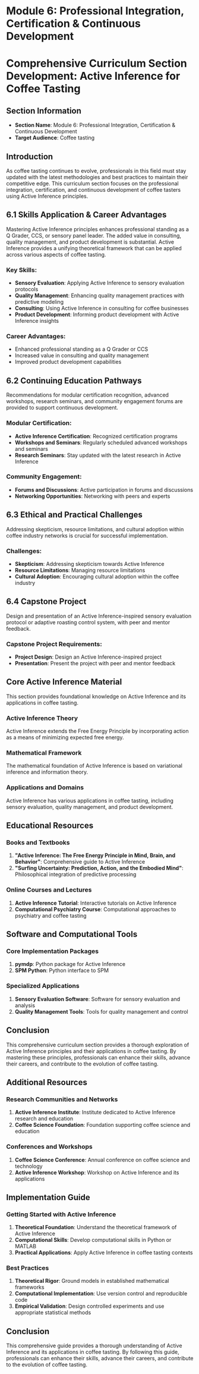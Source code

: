 # Module 6: Professional Integration, Certification & Continuous Development

# Comprehensive Curriculum Section Development: Active Inference for Coffee Tasting

## Section Information
- **Section Name**: Module 6: Professional Integration, Certification & Continuous Development
- **Target Audience**: Coffee tasting

## Introduction
As coffee tasting continues to evolve, professionals in this field must stay updated with the latest methodologies and best practices to maintain their competitive edge. This curriculum section focuses on the professional integration, certification, and continuous development of coffee tasters using Active Inference principles.

## 6.1 Skills Application & Career Advantages

Mastering Active Inference principles enhances professional standing as a Q Grader, CCS, or sensory panel leader. The added value in consulting, quality management, and product development is substantial. Active Inference provides a unifying theoretical framework that can be applied across various aspects of coffee tasting.

### Key Skills:
- **Sensory Evaluation**: Applying Active Inference to sensory evaluation protocols
- **Quality Management**: Enhancing quality management practices with predictive modeling
- **Consulting**: Using Active Inference in consulting for coffee businesses
- **Product Development**: Informing product development with Active Inference insights

### Career Advantages:
- Enhanced professional standing as a Q Grader or CCS
- Increased value in consulting and quality management
- Improved product development capabilities

## 6.2 Continuing Education Pathways

Recommendations for modular certification recognition, advanced workshops, research seminars, and community engagement forums are provided to support continuous development.

### Modular Certification:
- **Active Inference Certification**: Recognized certification programs
- **Workshops and Seminars**: Regularly scheduled advanced workshops and seminars
- **Research Seminars**: Stay updated with the latest research in Active Inference

### Community Engagement:
- **Forums and Discussions**: Active participation in forums and discussions
- **Networking Opportunities**: Networking with peers and experts

## 6.3 Ethical and Practical Challenges

Addressing skepticism, resource limitations, and cultural adoption within coffee industry networks is crucial for successful implementation.

### Challenges:
- **Skepticism**: Addressing skepticism towards Active Inference
- **Resource Limitations**: Managing resource limitations
- **Cultural Adoption**: Encouraging cultural adoption within the coffee industry

## 6.4 Capstone Project

Design and presentation of an Active Inference-inspired sensory evaluation protocol or adaptive roasting control system, with peer and mentor feedback.

### Capstone Project Requirements:
- **Project Design**: Design an Active Inference-inspired project
- **Presentation**: Present the project with peer and mentor feedback

## Core Active Inference Material

This section provides foundational knowledge on Active Inference and its applications in coffee tasting.

### Active Inference Theory

Active Inference extends the Free Energy Principle by incorporating action as a means of minimizing expected free energy.

### Mathematical Framework

The mathematical foundation of Active Inference is based on variational inference and information theory.

### Applications and Domains

Active Inference has various applications in coffee tasting, including sensory evaluation, quality management, and product development.

## Educational Resources

### Books and Textbooks

1. **"Active Inference: The Free Energy Principle in Mind, Brain, and Behavior"**: Comprehensive guide to Active Inference
2. **"Surfing Uncertainty: Prediction, Action, and the Embodied Mind"**: Philosophical integration of predictive processing

### Online Courses and Lectures

1. **Active Inference Tutorial**: Interactive tutorials on Active Inference
2. **Computational Psychiatry Course**: Computational approaches to psychiatry and coffee tasting

## Software and Computational Tools

### Core Implementation Packages

1. **pymdp**: Python package for Active Inference
2. **SPM Python**: Python interface to SPM

### Specialized Applications

1. **Sensory Evaluation Software**: Software for sensory evaluation and analysis
2. **Quality Management Tools**: Tools for quality management and control

## Conclusion

This comprehensive curriculum section provides a thorough exploration of Active Inference principles and their applications in coffee tasting. By mastering these principles, professionals can enhance their skills, advance their careers, and contribute to the evolution of coffee tasting.

## Additional Resources

### Research Communities and Networks

1. **Active Inference Institute**: Institute dedicated to Active Inference research and education
2. **Coffee Science Foundation**: Foundation supporting coffee science and education

### Conferences and Workshops

1. **Coffee Science Conference**: Annual conference on coffee science and technology
2. **Active Inference Workshop**: Workshop on Active Inference and its applications

## Implementation Guide

### Getting Started with Active Inference

1. **Theoretical Foundation**: Understand the theoretical framework of Active Inference
2. **Computational Skills**: Develop computational skills in Python or MATLAB
3. **Practical Applications**: Apply Active Inference in coffee tasting contexts

### Best Practices

1. **Theoretical Rigor**: Ground models in established mathematical frameworks
2. **Computational Implementation**: Use version control and reproducible code
3. **Empirical Validation**: Design controlled experiments and use appropriate statistical methods

## Conclusion

This comprehensive guide provides a thorough understanding of Active Inference and its applications in coffee tasting. By following this guide, professionals can enhance their skills, advance their careers, and contribute to the evolution of coffee tasting.